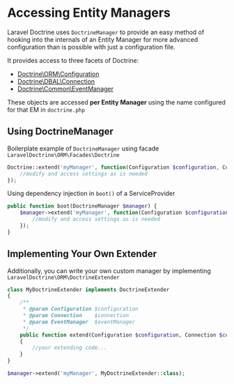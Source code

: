 # Accessing Entity Managers

Laravel Doctrine uses `DoctrineManager` to provide an easy method of hooking into the internals of an Entity Manager for more advanced configuration than is possible with just a configuration file.

It provides access to three facets of Doctrine:

* [Doctrine\ORM\Configuration](http://www.doctrine-project.org/api/dbal/2.1/class-Doctrine.DBAL.Configuration.html)
* [Doctrine\DBAL\Connection](http://www.doctrine-project.org/api/dbal/2.1/class-Doctrine.DBAL.Connection.html)
* [Doctrine\Common\EventManager](http://www.doctrine-project.org/api/common/2.2/class-Doctrine.Common.EventManager.html)

These objects are accessed **per Entity Manager** using the name configured for that EM in `doctrine.php`

## Using DoctrineManager

Boilerplate example of `DoctrineManager` using facade `LaravelDoctrine\ORM\Facades\Doctrine`

```php
Doctrine::extend('myManager', function(Configuration $configuration, Connection $connection, EventManager $eventManager) {
    //modify and access settings as is needed
});
```

Using dependency injection in `boot()` of a ServiceProvider

```php
public function boot(DoctrineManager $manager) {
    $manager->extend('myManager', function(Configuration $configuration, Connection $connection, EventManager $eventManager) {
        //modify and access settings as is needed
    });
}
```

## Implementing Your Own Extender

Additionally, you can write your own custom manager by implementing `LaravelDoctrine\ORM\DoctrineExtender`

```php
class MyDoctrineExtender implements DoctrineExtender
{
    /**
     * @param Configuration $configuration
     * @param Connection    $connection
     * @param EventManager  $eventManager
     */
    public function extend(Configuration $configuration, Connection $connection, EventManager $eventManager)
    {
        //your extending code...
    }
}
```

```php
$manager->extend('myManager', MyDoctrineExtender::class);
```
